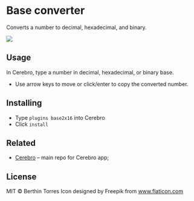 # Base converter

Converts a number to decimal, hexadecimal, and binary.

![](howitworks.gif)

## Usage

In Cerebro, type a number in decimal, hexadecimal, or binary base.
* Use arrow keys to move or click/enter to copy the converted number.

## Installing

* Type `plugins base2x16` into Cerebro
* Click `install`

## Related

- [Cerebro](http://github.com/KELiON/cerebro) – main repo for Cerebro app;

## License

MIT © Berthin Torres
Icon designed by Freepik from www.flaticon.com
